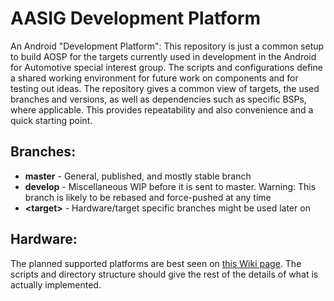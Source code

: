 AASIG Development Platform
==========================

An Android "Development Platform": This repository is just a common setup
to build AOSP for the targets currently used in development in the Android
for Automotive special interest group.  The scripts and configurations define
a shared working environment for future work on components and for testing
out ideas.  The repository gives a common view of targets, the used branches
and versions, as well as dependencies such as specific BSPs, where applicable.
This provides repeatability and also convenience and a quick starting point.

Branches:
---------

* **master**   - General, published, and mostly stable branch
* **develop**  - Miscellaneous WIP before it is sent to master.  Warning: This branch is likely to be rebased and force-pushed at any time
* **\<target\>** - Hardware/target specific branches might be used later on


Hardware:
---------

The planned supported platforms are best seen on [this Wiki page](https://at.projects.genivi.org/wiki/display/DIRO/Android+development+platform).
The scripts and directory structure should give the rest of the details of
what is actually implemented.
